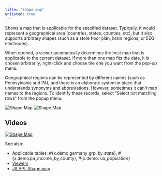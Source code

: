 ```yaml
---
title: "Shape map"
unlisted: true
---
```


Shows a map that is applicable for the specified dataset. Typically, it would represent a geographical area (countries,
states, counties, etc), but it also supports arbitrary shapes (such as a store floor plan, brain regions, or EEG
electrodes).

When opened, a viewer automatically determines the best map that is applicable to the current dataset. If more than one
map fits the data, it is chosen arbitrarily; right-click and choose the one you want from the pop-up menu.

Geographical regions can be represented by different names (such as Pennsylvania and PA), and there is an elaborate
system in place that understands synonyms and abbreviations. However, sometimes it can't map names to the regions. To
identify these records, select
"Select not matching rows" from the popup menu.

![Shape Map](../../uploads/viewers/shape-map-pa-counties.png "Shape Map")
![Shape Map](../../uploads/viewers/shape-map-plate.png "Shape Map")

## Videos

[![Shape Map](../../uploads/youtube/visualizations2.png "Open on Youtube")](https://www.youtube.com/watch?v=7MBXWzdC0-I&t=3650s)

See also:

* Applicable tables: #\{x.demo:germany_grp_by_state}, #\{x.demo:pa_income_by_county}, #\{x.demo:
  ua_population}
* [Viewers](../viewers/viewers.md)
* [JS API: Shape map](https://public.datagrok.ai/js/samples/ui/viewers/types/shape-map)
